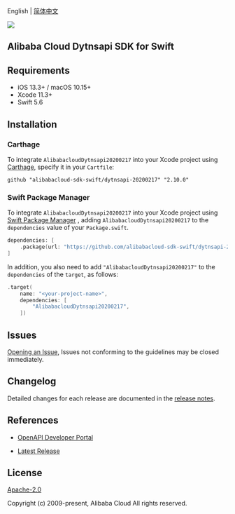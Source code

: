English | [简体中文](README-CN.md)

![](https://aliyunsdk-pages.alicdn.com/icons/AlibabaCloud.svg)

## Alibaba Cloud Dytnsapi SDK for Swift

## Requirements

- iOS 13.3+ / macOS 10.15+
- Xcode 11.3+
- Swift 5.6

## Installation

### Carthage

To integrate `AlibabacloudDytnsapi20200217` into your Xcode project using [Carthage](https://github.com/Carthage/Carthage), specify it in your `Cartfile`:

```ogdl
github "alibabacloud-sdk-swift/dytnsapi-20200217" "2.10.0"
```

### Swift Package Manager

To integrate `AlibabacloudDytnsapi20200217` into your Xcode project using [Swift Package Manager](https://swift.org/package-manager/) , adding `AlibabacloudDytnsapi20200217` to the `dependencies` value of your `Package.swift`.

```swift
dependencies: [
    .package(url: "https://github.com/alibabacloud-sdk-swift/dytnsapi-20200217.git", from: "2.10.0")
]
```

In addition, you also need to add `"AlibabacloudDytnsapi20200217"` to the `dependencies` of the `target`, as follows:

```swift
.target(
    name: "<your-project-name>",
    dependencies: [
        "AlibabacloudDytnsapi20200217",
    ])
```

## Issues

[Opening an Issue](https://github.com/alibabacloud-sdk-swift/dytnsapi-20200217/issues/new), Issues not conforming to the guidelines may be closed immediately.

## Changelog

Detailed changes for each release are documented in the [release notes](./ChangeLog.txt).

## References

* [OpenAPI Developer Portal](https://next.api.alibabacloud.com/home)
- [Latest Release](https://github.com/alibabacloud-sdk-swift/dytnsapi-20200217)

## License

[Apache-2.0](http://www.apache.org/licenses/LICENSE-2.0)

Copyright (c) 2009-present, Alibaba Cloud All rights reserved.
